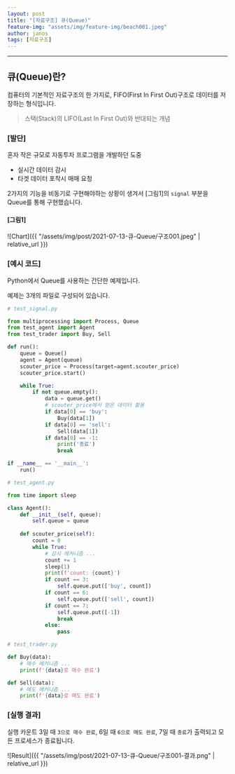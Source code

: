 ```yaml
---
layout: post
title: "[자료구조] 큐(Queue)"
feature-img: "assets/img/feature-img/beach001.jpeg"
author: janos
tags: [자료구조]
---
```


---

## 큐(Queue)란?

컴퓨터의 기본적인 자료구조의 한 가지로, FIFO(First In First Out)구조로 데이터를 저장하는 형식입니다.

> 스택(Stack)의 LIFO(Last In First Out)와 반대되는 개념

### [발단]

혼자 작은 규모로 자동투자 프로그램을 개발하던 도중

- 실시간 데이터 감시
- 타겟 데이터 포착시 매매 요청

2가지의 기능을 비동기로 구현해야하는 상황이 생겨서 [그림1]의 `signal` 부분을 Queue를 통해 구현했습니다.

#### [그림1]
![Chart]({{ "/assets/img/post/2021-07-13-큐-Queue/구조001.jpeg" | relative_url }})

### [예시 코드]

Python에서 Queue를 사용하는 간단한 예제입니다.

예제는 3개의 파일로 구성되어 있습니다.

```python
# test_signal.py

from multiprocessing import Process, Queue
from test_agent import Agent
from test_trader import Buy, Sell

def run():
    queue = Queue()
    agent = Agent(queue)
    scouter_price = Process(target=agent.scouter_price)
    scouter_price.start()

    while True:
        if not queue.empty():
            data = queue.get()
            # scouter_price에서 얻은 데이터 활용
            if data[0] == 'buy':
                Buy(data[1])
            if data[0] == 'sell':
                Sell(data[1])
            if data[0] == -1:
                print('종료')
                break

if __name__ == '__main__':
    run()
```

```python
# test_agent.py

from time import sleep

class Agent():
    def __init__(self, queue):
        self.queue = queue
        
    def scouter_price(self):
        count = 0
        while True:
            # 감시 메커니즘 ...
            count += 1
            sleep(1)
            print(f'count: {count}')
            if count == 3:
                self.queue.put(['buy', count])
            if count == 6:
                self.queue.put(['sell', count])
            if count == 7:
                self.queue.put([-1])
                break
            else:
                pass
```

```python
# test_trader.py

def Buy(data):
	# 매수 메커니즘 ...
	print(f'{data}로 매수 완료')

def Sell(data):
	# 매도 메커니즘 ...
	print(f'{data}로 매도 완료')
```

### [실행 결과]

실행 카운트 3일 때 `3으로 매수 완료`, 6일 때 `6으로 매도 완료`, 7일 때 `종료`가 출력되고 모든 프로세스가 종료됩니다.

![Result]({{ "/assets/img/post/2021-07-13-큐-Queue/구조001-결과.png" | relative_url }})